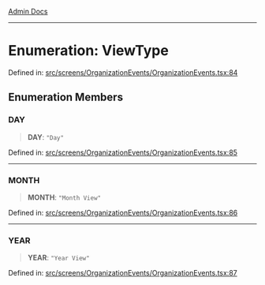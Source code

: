 [Admin Docs](/)

---

# Enumeration: ViewType

Defined in: [src/screens/OrganizationEvents/OrganizationEvents.tsx:84](https://github.com/PalisadoesFoundation/talawa-admin/blob/main/src/screens/OrganizationEvents/OrganizationEvents.tsx#L84)

## Enumeration Members

### DAY

> **DAY**: `"Day"`

Defined in: [src/screens/OrganizationEvents/OrganizationEvents.tsx:85](https://github.com/PalisadoesFoundation/talawa-admin/blob/main/src/screens/OrganizationEvents/OrganizationEvents.tsx#L85)

---

### MONTH

> **MONTH**: `"Month View"`

Defined in: [src/screens/OrganizationEvents/OrganizationEvents.tsx:86](https://github.com/PalisadoesFoundation/talawa-admin/blob/main/src/screens/OrganizationEvents/OrganizationEvents.tsx#L86)

---

### YEAR

> **YEAR**: `"Year View"`

Defined in: [src/screens/OrganizationEvents/OrganizationEvents.tsx:87](https://github.com/PalisadoesFoundation/talawa-admin/blob/main/src/screens/OrganizationEvents/OrganizationEvents.tsx#L87)
